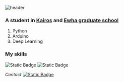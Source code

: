 ![header](https://capsule-render.vercel.app/api?type=waving&text=Kim%20Donghee&&color=92A4D2&animation=twinkling&fontColor=486186&fontSize=45)

### A student in [Kairos](https://kg-kairos.kr/program) and [Ewha graduate school](https://gsds.ewha.ac.kr/gsds/academic/subject.do)
1. Python
2. Arduino
3. Deep Learning

### My skills

<div -align="center">
  
![Static Badge](https://img.shields.io/badge/python-3776AB?style=flat-square&logo=python&logoColor=yellow&color=3776AB)
![Static Badge](https://img.shields.io/badge/Arduino-00878F?style=flat-square&logo=arduino&logoColor=white&labelColor=00878F&color=00878F)

*Contact*
<a href="https://www.linkedin.com/in/donghee-kim-fresh/">
  ![Static Badge](https://img.shields.io/badge/LinkedIn-0A66C2?style=flat-square&logo=LinkedIn&logoColor=white&labelColor=0A66C2&color=0A66C2)


   
<!--
**samsung-chungso/samsung-chungso** is a ✨ _special_ ✨ repository because its `README.md` (this file) appears on your GitHub profile.

Here are some ideas to get you started:

- 🔭 I’m currently working on ...
- 🌱 I’m currently learning ...
- 👯 I’m looking to collaborate on ...
- 🤔 I’m looking for help with ...
- 💬 Ask me about ...
- 📫 How to reach me: ...
- 😄 Pronouns: ...
- ⚡ Fun fact: ...
-->
